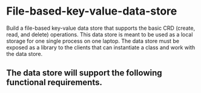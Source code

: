 # File-based-key-value-data-store
Build a file-based key-value data store that supports the basic CRD (create, read, and delete) operations. 
This data store is meant to be used as a local storage for one single process on one laptop. 
The data store must be exposed as a library to the clients that can instantiate a class and work with the data store.

## The data store will support the following functional requirements.
